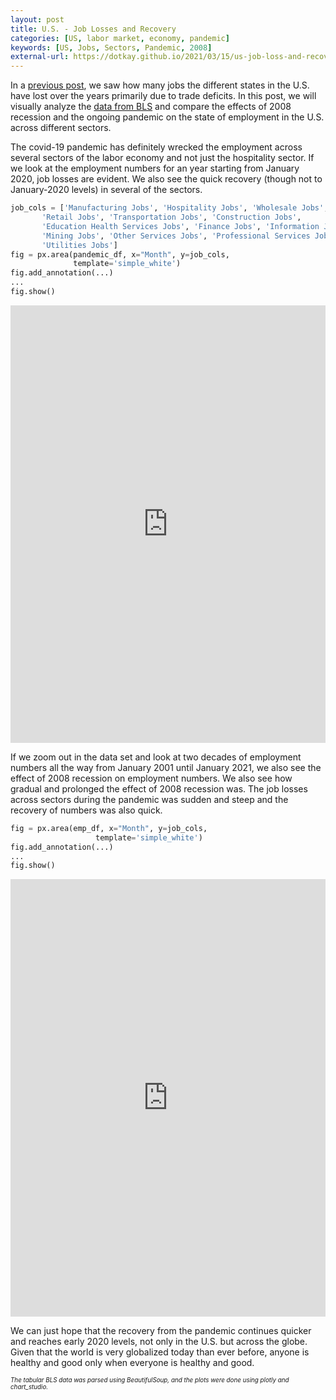 ```yaml
---
layout: post
title: U.S. - Job Losses and Recovery
categories: [US, labor market, economy, pandemic]
keywords: [US, Jobs, Sectors, Pandemic, 2008]
external-url: https://dotkay.github.io/2021/03/15/us-job-loss-and-recovery
---
```


In a [previous post](https://dotkay.github.io/2021/02/21/us-unemployment), we saw how many jobs the different states in the U.S. have lost over the years primarily due to trade deficits. In this post, we will visually analyze the [data from BLS](https://www.bls.gov/charts/employment-situation/employment-levels-by-industry.htm) and compare the effects of 2008 recession and the ongoing pandemic on the state of employment in the U.S. across different sectors.

The covid-19 pandemic has definitely wrecked the employment across several sectors of the labor economy and not just the hospitality sector. If we look at the employment numbers for an year starting from January 2020, job losses are evident. We also see the quick recovery (though not to January-2020 levels) in several of the sectors.

```python
job_cols = ['Manufacturing Jobs', 'Hospitality Jobs', 'Wholesale Jobs',
       'Retail Jobs', 'Transportation Jobs', 'Construction Jobs',
       'Education Health Services Jobs', 'Finance Jobs', 'Information Jobs',
       'Mining Jobs', 'Other Services Jobs', 'Professional Services Jobs',
       'Utilities Jobs']
fig = px.area(pandemic_df, x="Month", y=job_cols, 
              template='simple_white')
fig.add_annotation(...)
...
fig.show()
```

<iframe id="igraph" scrolling="yes" style="border:none;" seamless="seamless" src="https://plotly.com/~kkplot/10.embed" height="700" width="100%">
</iframe>

If we zoom out in the data set and look at two decades of employment numbers all the way from January 2001 until January 2021, we also see the effect of 2008 recession on employment numbers. We also see how gradual and prolonged the effect of 2008 recession was. The job losses across sectors during the pandemic was sudden and steep and the recovery of numbers was also quick.

```python
fig = px.area(emp_df, x="Month", y=job_cols, 
                   template='simple_white')
fig.add_annotation(...)
...
fig.show()
```
<iframe id="igraph" scrolling="yes" style="border:none;" seamless="seamless" src="https://plotly.com/~kkplot/12.embed" height="700" width="100%">
</iframe>

We can just hope that the recovery from the pandemic continues quicker and reaches early 2020 levels, not only in the U.S. but across the globe. Given that the world is very globalized today than ever before, anyone is healthy and good only when everyone is healthy and good.

<span style="font-size: 70%">
<i>The tabular BLS data was parsed using BeautifulSoup, and the plots were done using plotly and chart_studio.</i>
</span>